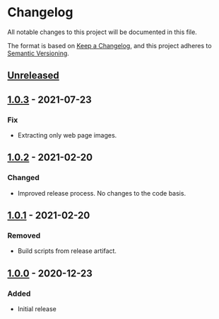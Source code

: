 # Changelog

All notable changes to this project will be documented in this file.

The format is based on [Keep a Changelog](https://keepachangelog.com/en/1.0.0/),
and this project adheres to [Semantic Versioning](https://semver.org/spec/v2.0.0.html).

## [Unreleased]

## [1.0.3] - 2021-07-23

### Fix

-   Extracting only web page images.

## [1.0.2] - 2021-02-20

### Changed

-   Improved release process. No changes to the code basis.

## [1.0.1] - 2021-02-20

### Removed

-   Build scripts from release artifact.

## [1.0.0] - 2020-12-23

### Added

-   Initial release

[Unreleased]: https://github.com/markuspoerschke/extractum/compare/1.0.3...HEAD

[1.0.3]: https://github.com/markuspoerschke/extractum/compare/1.0.2...1.0.3

[1.0.2]: https://github.com/markuspoerschke/extractum/compare/1.0.1...1.0.2

[1.0.1]: https://github.com/markuspoerschke/extractum/compare/1.0.0...1.0.1

[1.0.0]: https://github.com/markuspoerschke/extractum/compare/471d591e9fe1aceec944860ce74c95807385f1f1...1.0.0
